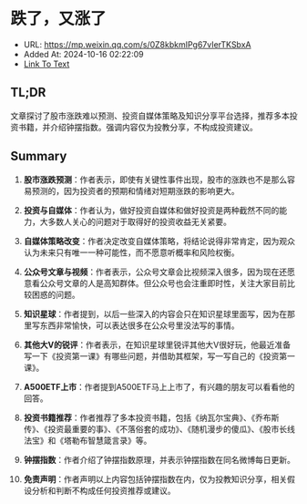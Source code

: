 # 跌了，又涨了
- URL: https://mp.weixin.qq.com/s/0Z8kbkmIPg67vIerTKSbxA
- Added At: 2024-10-16 02:22:09
- [Link To Text](2024-10-16-跌了，又涨了_raw.md)

## TL;DR
文章探讨了股市涨跌难以预测、投资自媒体策略及知识分享平台选择，推荐多本投资书籍，并介绍钟摆指数。强调内容仅为投教分享，不构成投资建议。

## Summary
1. **股市涨跌预测**：作者表示，即使有关键性事件出现，股市的涨跌也不是那么容易预测的，因为投资者的预期和情绪对短期涨跌的影响更大。

2. **投资与自媒体**：作者认为，做好投资自媒体和做好投资是两种截然不同的能力，大多数人关心的问题对于取得好的投资收益无关紧要。

3. **自媒体策略改变**：作者决定改变自媒体策略，将结论说得非常肯定，因为观众认为未来只有唯一一种可能性，而不愿意听概率和风险权衡。

4. **公众号文章与视频**：作者表示，公众号文章会比视频深入很多，因为现在还愿意看公众号文章的人是高知群体。但公众号也会注重即时性，关注大家目前比较困惑的问题。

5. **知识星球**：作者提到，以后一些深入的内容会只在知识星球里面写，因为在那里写东西非常愉快，可以表达很多在公众号里没法写的事情。

6. **其他大V的锐评**：作者表示，在知识星球里锐评其他大V很好玩，他最近准备写一下《投资第一课》有哪些问题，并借助其框架，写一写自己的《投资第一课》。

7. **A500ETF上市**：作者提到A500ETF马上上市了，有兴趣的朋友可以看看他的回答。

8. **投资书籍推荐**：作者推荐了多本投资书籍，包括《纳瓦尔宝典》、《乔布斯传》、《投资最重要的事》、《不落俗套的成功》、《随机漫步的傻瓜》、《股市长线法宝》和《塔勒布智慧箴言录》等。

9. **钟摆指数**：作者介绍了钟摆指数原理，并表示钟摆指数在同名微博每日更新。

10. **免责声明**：作者声明以上内容包括钟摆指数在内，仅为投教知识分享，相关假设分析和判断不构成任何投资推荐或建议。
